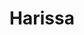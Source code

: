 ---
index: 22
title: Harissa
slugify: harissa
product: rode paprika 
book: Ottolenghi 
page: 301
dish: basics 
---